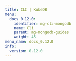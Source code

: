 ```yaml
---
title: CLI | KubeDB
menu:
  docs_0.12.0:
    identifier: mg-cli-mongodb
    name: Cli
    parent: mg-mongodb-guides
    weight: 45
menu_name: docs_0.12.0
info:
  version: 0.12.0
---
```


